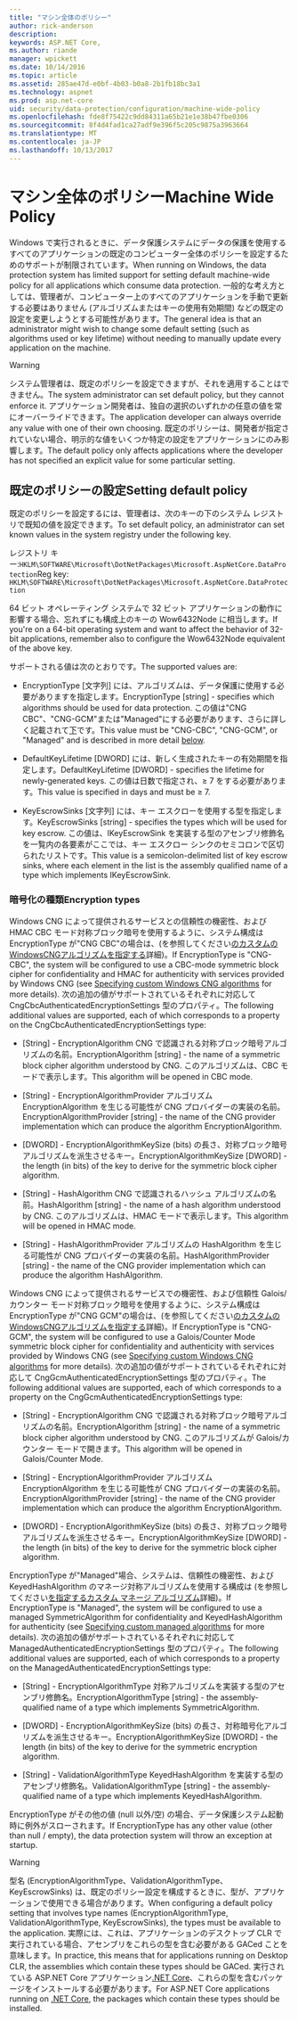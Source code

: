 ```yaml
---
title: "マシン全体のポリシー"
author: rick-anderson
description: 
keywords: ASP.NET Core,
ms.author: riande
manager: wpickett
ms.date: 10/14/2016
ms.topic: article
ms.assetid: 285ae47d-e0bf-4b03-b0a8-2b1fb18bc3a1
ms.technology: aspnet
ms.prod: asp.net-core
uid: security/data-protection/configuration/machine-wide-policy
ms.openlocfilehash: fde8f75422c9dd84311a65b21e1e38b47fbe0306
ms.sourcegitcommit: 8f4d4fad1ca27adf9e396f5c205c9875a3963664
ms.translationtype: MT
ms.contentlocale: ja-JP
ms.lasthandoff: 10/13/2017
---
```

# <a name="machine-wide-policy"></a><span data-ttu-id="8f408-103">マシン全体のポリシー</span><span class="sxs-lookup"><span data-stu-id="8f408-103">Machine Wide Policy</span></span>

<a name="data-protection-configuration-machinewidepolicy"></a>

<span data-ttu-id="8f408-104">Windows で実行されるときに、データ保護システムにデータの保護を使用するすべてのアプリケーションの既定のコンピューター全体のポリシーを設定するためのサポートが制限されています。</span><span class="sxs-lookup"><span data-stu-id="8f408-104">When running on Windows, the data protection system has limited support for setting default machine-wide policy for all applications which consume data protection.</span></span> <span data-ttu-id="8f408-105">一般的な考え方としては、管理者が、コンピューター上のすべてのアプリケーションを手動で更新する必要はありません (アルゴリズムまたはキーの使用有効期間) などの既定の設定を変更しようとする可能性があります。</span><span class="sxs-lookup"><span data-stu-id="8f408-105">The general idea is that an administrator might wish to change some default setting (such as algorithms used or key lifetime) without needing to manually update every application on the machine.</span></span>

>[!WARNING]
> <span data-ttu-id="8f408-106">システム管理者は、既定のポリシーを設定できますが、それを適用することはできません。</span><span class="sxs-lookup"><span data-stu-id="8f408-106">The system administrator can set default policy, but they cannot enforce it.</span></span> <span data-ttu-id="8f408-107">アプリケーション開発者は、独自の選択のいずれかの任意の値を常にオーバーライドできます。</span><span class="sxs-lookup"><span data-stu-id="8f408-107">The application developer can always override any value with one of their own choosing.</span></span> <span data-ttu-id="8f408-108">既定のポリシーは、開発者が指定されていない場合、明示的な値をいくつか特定の設定をアプリケーションにのみ影響します。</span><span class="sxs-lookup"><span data-stu-id="8f408-108">The default policy only affects applications where the developer has not specified an explicit value for some particular setting.</span></span>

## <a name="setting-default-policy"></a><span data-ttu-id="8f408-109">既定のポリシーの設定</span><span class="sxs-lookup"><span data-stu-id="8f408-109">Setting default policy</span></span>

<span data-ttu-id="8f408-110">既定のポリシーを設定するには、管理者は、次のキーの下のシステム レジストリで既知の値を設定できます。</span><span class="sxs-lookup"><span data-stu-id="8f408-110">To set default policy, an administrator can set known values in the system registry under the following key.</span></span>

<span data-ttu-id="8f408-111">レジストリ キー:`HKLM\SOFTWARE\Microsoft\DotNetPackages\Microsoft.AspNetCore.DataProtection`</span><span class="sxs-lookup"><span data-stu-id="8f408-111">Reg key: `HKLM\SOFTWARE\Microsoft\DotNetPackages\Microsoft.AspNetCore.DataProtection`</span></span>

<span data-ttu-id="8f408-112">64 ビット オペレーティング システムで 32 ビット アプリケーションの動作に影響する場合、忘れずにも構成上のキーの Wow6432Node に相当します。</span><span class="sxs-lookup"><span data-stu-id="8f408-112">If you're on a 64-bit operating system and want to affect the behavior of 32-bit applications, remember also to configure the Wow6432Node equivalent of the above key.</span></span>

<span data-ttu-id="8f408-113">サポートされる値は次のとおりです。</span><span class="sxs-lookup"><span data-stu-id="8f408-113">The supported values are:</span></span>

* <span data-ttu-id="8f408-114">EncryptionType [文字列] には、アルゴリズムは、データ保護に使用する必要がありますを指定します。</span><span class="sxs-lookup"><span data-stu-id="8f408-114">EncryptionType [string] - specifies which algorithms should be used for data protection.</span></span> <span data-ttu-id="8f408-115">この値は"CNG CBC"、"CNG-GCM"または"Managed"にする必要があります、さらに詳しく記載されて[下](#data-protection-encryption-types)です。</span><span class="sxs-lookup"><span data-stu-id="8f408-115">This value must be "CNG-CBC", "CNG-GCM", or "Managed" and is described in more detail [below](#data-protection-encryption-types).</span></span>

* <span data-ttu-id="8f408-116">DefaultKeyLifetime [DWORD] には、新しく生成されたキーの有効期間を指定します。</span><span class="sxs-lookup"><span data-stu-id="8f408-116">DefaultKeyLifetime [DWORD] - specifies the lifetime for newly-generated keys.</span></span> <span data-ttu-id="8f408-117">この値は日数で指定され、≥ 7 をする必要があります。</span><span class="sxs-lookup"><span data-stu-id="8f408-117">This value is specified in days and must be ≥ 7.</span></span>

* <span data-ttu-id="8f408-118">KeyEscrowSinks [文字列] には、キー エスクローを使用する型を指定します。</span><span class="sxs-lookup"><span data-stu-id="8f408-118">KeyEscrowSinks [string] - specifies the types which will be used for key escrow.</span></span> <span data-ttu-id="8f408-119">この値は、IKeyEscrowSink を実装する型のアセンブリ修飾名を一覧内の各要素がここでは、キー エスクロー シンクのセミコロンで区切られたリストです。</span><span class="sxs-lookup"><span data-stu-id="8f408-119">This value is a semicolon-delimited list of key escrow sinks, where each element in the list is the assembly qualified name of a type which implements IKeyEscrowSink.</span></span>

<a name="data-protection-encryption-types"></a>

### <a name="encryption-types"></a><span data-ttu-id="8f408-120">暗号化の種類</span><span class="sxs-lookup"><span data-stu-id="8f408-120">Encryption types</span></span>

<span data-ttu-id="8f408-121">Windows CNG によって提供されるサービスとの信頼性の機密性、および HMAC CBC モード対称ブロック暗号を使用するように、システム構成は EncryptionType が"CNG CBC"の場合は、(を参照してください[のカスタムのWindowsCNGアルゴリズムを指定する](overview.md#data-protection-changing-algorithms-cng)詳細)。</span><span class="sxs-lookup"><span data-stu-id="8f408-121">If EncryptionType is "CNG-CBC", the system will be configured to use a CBC-mode symmetric block cipher for confidentiality and HMAC for authenticity with services provided by Windows CNG (see [Specifying custom Windows CNG algorithms](overview.md#data-protection-changing-algorithms-cng) for more details).</span></span> <span data-ttu-id="8f408-122">次の追加の値がサポートされているそれぞれに対応して CngCbcAuthenticatedEncryptionSettings 型のプロパティ。</span><span class="sxs-lookup"><span data-stu-id="8f408-122">The following additional values are supported, each of which corresponds to a property on the CngCbcAuthenticatedEncryptionSettings type:</span></span>

* <span data-ttu-id="8f408-123">[String] - EncryptionAlgorithm CNG で認識される対称ブロック暗号アルゴリズムの名前。</span><span class="sxs-lookup"><span data-stu-id="8f408-123">EncryptionAlgorithm [string] - the name of a symmetric block cipher algorithm understood by CNG.</span></span> <span data-ttu-id="8f408-124">このアルゴリズムは、CBC モードで表示します。</span><span class="sxs-lookup"><span data-stu-id="8f408-124">This algorithm will be opened in CBC mode.</span></span>

* <span data-ttu-id="8f408-125">[String] - EncryptionAlgorithmProvider アルゴリズム EncryptionAlgorithm を生じる可能性が CNG プロバイダーの実装の名前。</span><span class="sxs-lookup"><span data-stu-id="8f408-125">EncryptionAlgorithmProvider [string] - the name of the CNG provider implementation which can produce the algorithm EncryptionAlgorithm.</span></span>

* <span data-ttu-id="8f408-126">[DWORD] - EncryptionAlgorithmKeySize (bits) の長さ、対称ブロック暗号アルゴリズムを派生させるキー。</span><span class="sxs-lookup"><span data-stu-id="8f408-126">EncryptionAlgorithmKeySize [DWORD] - the length (in bits) of the key to derive for the symmetric block cipher algorithm.</span></span>

* <span data-ttu-id="8f408-127">[String] - HashAlgorithm CNG で認識されるハッシュ アルゴリズムの名前。</span><span class="sxs-lookup"><span data-stu-id="8f408-127">HashAlgorithm [string] - the name of a hash algorithm understood by CNG.</span></span> <span data-ttu-id="8f408-128">このアルゴリズムは、HMAC モードで表示します。</span><span class="sxs-lookup"><span data-stu-id="8f408-128">This algorithm will be opened in HMAC mode.</span></span>

* <span data-ttu-id="8f408-129">[String] - HashAlgorithmProvider アルゴリズムの HashAlgorithm を生じる可能性が CNG プロバイダーの実装の名前。</span><span class="sxs-lookup"><span data-stu-id="8f408-129">HashAlgorithmProvider [string] - the name of the CNG provider implementation which can produce the algorithm HashAlgorithm.</span></span>

<span data-ttu-id="8f408-130">Windows CNG によって提供されるサービスでの機密性、および信頼性 Galois/カウンター モード対称ブロック暗号を使用するように、システム構成は EncryptionType が"CNG GCM"の場合は、(を参照してください[のカスタムのWindowsCNGアルゴリズムを指定する](overview.md#data-protection-changing-algorithms-cng)詳細)。</span><span class="sxs-lookup"><span data-stu-id="8f408-130">If EncryptionType is "CNG-GCM", the system will be configured to use a Galois/Counter Mode symmetric block cipher for confidentiality and authenticity with services provided by Windows CNG (see [Specifying custom Windows CNG algorithms](overview.md#data-protection-changing-algorithms-cng) for more details).</span></span> <span data-ttu-id="8f408-131">次の追加の値がサポートされているそれぞれに対応して CngGcmAuthenticatedEncryptionSettings 型のプロパティ。</span><span class="sxs-lookup"><span data-stu-id="8f408-131">The following additional values are supported, each of which corresponds to a property on the CngGcmAuthenticatedEncryptionSettings type:</span></span>

* <span data-ttu-id="8f408-132">[String] - EncryptionAlgorithm CNG で認識される対称ブロック暗号アルゴリズムの名前。</span><span class="sxs-lookup"><span data-stu-id="8f408-132">EncryptionAlgorithm [string] - the name of a symmetric block cipher algorithm understood by CNG.</span></span> <span data-ttu-id="8f408-133">このアルゴリズムが Galois/カウンター モードで開きます。</span><span class="sxs-lookup"><span data-stu-id="8f408-133">This algorithm will be opened in Galois/Counter Mode.</span></span>

* <span data-ttu-id="8f408-134">[String] - EncryptionAlgorithmProvider アルゴリズム EncryptionAlgorithm を生じる可能性が CNG プロバイダーの実装の名前。</span><span class="sxs-lookup"><span data-stu-id="8f408-134">EncryptionAlgorithmProvider [string] - the name of the CNG provider implementation which can produce the algorithm EncryptionAlgorithm.</span></span>

* <span data-ttu-id="8f408-135">[DWORD] - EncryptionAlgorithmKeySize (bits) の長さ、対称ブロック暗号アルゴリズムを派生させるキー。</span><span class="sxs-lookup"><span data-stu-id="8f408-135">EncryptionAlgorithmKeySize [DWORD] - the length (in bits) of the key to derive for the symmetric block cipher algorithm.</span></span>

<span data-ttu-id="8f408-136">EncryptionType が"Managed"場合、システムは、信頼性の機密性、および KeyedHashAlgorithm のマネージ対称アルゴリズムを使用する構成は (を参照してください[を指定するカスタム マネージ アルゴリズム](overview.md#data-protection-changing-algorithms-custom-managed)詳細)。</span><span class="sxs-lookup"><span data-stu-id="8f408-136">If EncryptionType is "Managed", the system will be configured to use a managed SymmetricAlgorithm for confidentiality and KeyedHashAlgorithm for authenticity (see [Specifying custom managed algorithms](overview.md#data-protection-changing-algorithms-custom-managed) for more details).</span></span> <span data-ttu-id="8f408-137">次の追加の値がサポートされているそれぞれに対応して ManagedAuthenticatedEncryptionSettings 型のプロパティ。</span><span class="sxs-lookup"><span data-stu-id="8f408-137">The following additional values are supported, each of which corresponds to a property on the ManagedAuthenticatedEncryptionSettings type:</span></span>

* <span data-ttu-id="8f408-138">[String] - EncryptionAlgorithmType 対称アルゴリズムを実装する型のアセンブリ修飾名。</span><span class="sxs-lookup"><span data-stu-id="8f408-138">EncryptionAlgorithmType [string] - the assembly-qualified name of a type which implements SymmetricAlgorithm.</span></span>

* <span data-ttu-id="8f408-139">[DWORD] - EncryptionAlgorithmKeySize (bits) の長さ、対称暗号化アルゴリズムを派生させるキー。</span><span class="sxs-lookup"><span data-stu-id="8f408-139">EncryptionAlgorithmKeySize [DWORD] - the length (in bits) of the key to derive for the symmetric encryption algorithm.</span></span>

* <span data-ttu-id="8f408-140">[String] - ValidationAlgorithmType KeyedHashAlgorithm を実装する型のアセンブリ修飾名。</span><span class="sxs-lookup"><span data-stu-id="8f408-140">ValidationAlgorithmType [string] - the assembly-qualified name of a type which implements KeyedHashAlgorithm.</span></span>

<span data-ttu-id="8f408-141">EncryptionType がその他の値 (null 以外/空) の場合、データ保護システム起動時に例外がスローされます。</span><span class="sxs-lookup"><span data-stu-id="8f408-141">If EncryptionType has any other value (other than null / empty), the data protection system will throw an exception at startup.</span></span>

>[!WARNING]
> <span data-ttu-id="8f408-142">型名 (EncryptionAlgorithmType、ValidationAlgorithmType、KeyEscrowSinks) は、既定のポリシー設定を構成するときに、型が、アプリケーションで使用できる場合があります。</span><span class="sxs-lookup"><span data-stu-id="8f408-142">When configuring a default policy setting that involves type names (EncryptionAlgorithmType, ValidationAlgorithmType, KeyEscrowSinks), the types must be available to the application.</span></span> <span data-ttu-id="8f408-143">実際には、これは、アプリケーションのデスクトップ CLR で実行されている場合、アセンブリをこれらの型を含む必要がある GACed ことを意味します。</span><span class="sxs-lookup"><span data-stu-id="8f408-143">In practice, this means that for applications running on Desktop CLR, the assemblies which contain these types should be GACed.</span></span> <span data-ttu-id="8f408-144">実行されている ASP.NET Core アプリケーション[.NET Core](https://www.microsoft.com/net/core)、これらの型を含むパッケージをインストールする必要があります。</span><span class="sxs-lookup"><span data-stu-id="8f408-144">For ASP.NET Core applications running on [.NET Core](https://www.microsoft.com/net/core), the packages which contain these types should be installed.</span></span>
